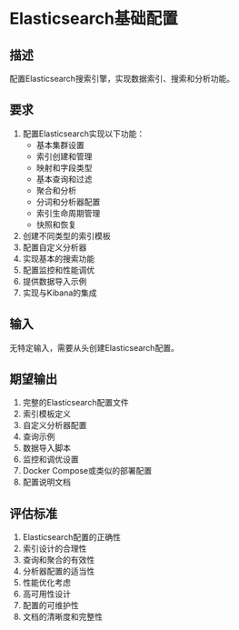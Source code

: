 # Elasticsearch基础配置

## 描述
配置Elasticsearch搜索引擎，实现数据索引、搜索和分析功能。

## 要求
1. 配置Elasticsearch实现以下功能：
   - 基本集群设置
   - 索引创建和管理
   - 映射和字段类型
   - 基本查询和过滤
   - 聚合和分析
   - 分词和分析器配置
   - 索引生命周期管理
   - 快照和恢复
2. 创建不同类型的索引模板
3. 配置自定义分析器
4. 实现基本的搜索功能
5. 配置监控和性能调优
6. 提供数据导入示例
7. 实现与Kibana的集成

## 输入
无特定输入，需要从头创建Elasticsearch配置。

## 期望输出
1. 完整的Elasticsearch配置文件
2. 索引模板定义
3. 自定义分析器配置
4. 查询示例
5. 数据导入脚本
6. 监控和调优设置
7. Docker Compose或类似的部署配置
8. 配置说明文档

## 评估标准
1. Elasticsearch配置的正确性
2. 索引设计的合理性
3. 查询和聚合的有效性
4. 分析器配置的适当性
5. 性能优化考虑
6. 高可用性设计
7. 配置的可维护性
8. 文档的清晰度和完整性